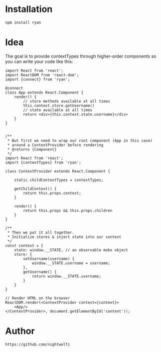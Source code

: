 # Installation

    npm install ryan

# Idea

The goal is to provide contextTypes through higher-order components so you can write your code like this:

    import React from 'react';
    import ReactDOM from 'react-dom';
    import {connect} from 'ryan';

    @connect
    class App extends React.Component {
        render() {
            // store methods available at all times
            this.context.store.getUsername()
            // state available at all times
            return <div>{this.context.state.username}</div>
        }
    }


    /**
     * But first we need to wrap our root component (App in this case)
     * around a ContextProvider before rendering
     * @returns {Component}
     */
    import React from 'react';
    import {contextTypes} from 'ryan';

    class ContextProvider extends React.Component {

        static childContextTypes = contextTypes;

        getChildContext() {
            return this.props.context;
        }

        render() {
            return this.props && this.props.children
        }
    }

    /**
     * Then we put it all together.
     * Initialize stores & inject state into our context
     */
    const context = {
        state: window.__STATE, // an observable mobx object
        store: {
            setUsername(username) {
                window.__STATE.username = username;
            },
            getUsername() {
                return window.__STATE.username;
            }
        }
    }

    // Render HTML on the browser
    ReactDOM.render(<ContextProvider context={context}>
        <App/>
    </ContextProvider>, document.getElementById('content'));


# Author

    https://github.com/nightwolfz
